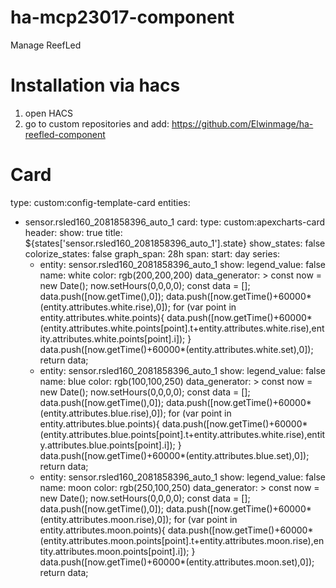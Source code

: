 # ha-mcp23017-component
Manage ReefLed

# Installation via hacs 
1) open HACS
2) go to custom repositories and add:
    https://github.com/Elwinmage/ha-reefled-component


# Card

type: custom:config-template-card
entities:
  - sensor.rsled160_2081858396_auto_1
card:
  type: custom:apexcharts-card
  header:
    show: true
    title: ${states['sensor.rsled160_2081858396_auto_1'].state}
    show_states: false
    colorize_states: false
  graph_span: 28h
  span:
    start: day
  series:
    - entity: sensor.rsled160_2081858396_auto_1
      show:
        legend_value: false
      name: white
      color: rgb(200,200,200)
      data_generator: >
        const now = new Date(); now.setHours(0,0,0,0); const data = [];
        data.push([now.getTime(),0]);
        data.push([now.getTime()+60000*(entity.attributes.white.rise),0]); for
        (var point in entity.attributes.white.points){
          data.push([now.getTime()+60000*(entity.attributes.white.points[point].t+entity.attributes.white.rise),entity.attributes.white.points[point].i]);
          }
        data.push([now.getTime()+60000*(entity.attributes.white.set),0]); return
        data;
    - entity: sensor.rsled160_2081858396_auto_1
      show:
        legend_value: false
      name: blue
      color: rgb(100,100,250)
      data_generator: >
        const now = new Date(); now.setHours(0,0,0,0); const data = [];
        data.push([now.getTime(),0]);
        data.push([now.getTime()+60000*(entity.attributes.blue.rise),0]); for
        (var point in entity.attributes.blue.points){
          data.push([now.getTime()+60000*(entity.attributes.blue.points[point].t+entity.attributes.white.rise),entity.attributes.blue.points[point].i]);
          }
        data.push([now.getTime()+60000*(entity.attributes.blue.set),0]); return
        data;
    - entity: sensor.rsled160_2081858396_auto_1
      show:
        legend_value: false
      name: moon
      color: rgb(250,100,250)
      data_generator: >
        const now = new Date(); now.setHours(0,0,0,0); const data = [];
        data.push([now.getTime(),0]);
        data.push([now.getTime()+60000*(entity.attributes.moon.rise),0]); for
        (var point in entity.attributes.moon.points){
          data.push([now.getTime()+60000*(entity.attributes.moon.points[point].t+entity.attributes.moon.rise),entity.attributes.moon.points[point].i]);
          }
        data.push([now.getTime()+60000*(entity.attributes.moon.set),0]); return
        data;
